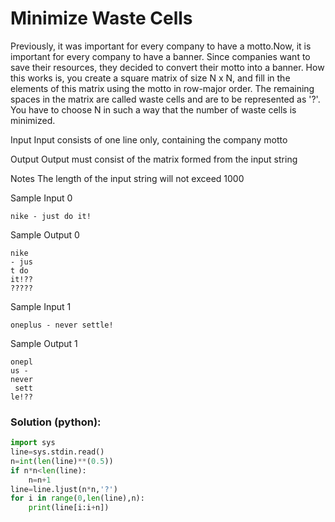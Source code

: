 # Minimize Waste Cells

Previously, it was important for every company to have a motto.Now, it is important for every company to have a banner.
Since companies want to save their resources, they decided to convert their motto into a banner.
How this works is, you create a square matrix of size N x N, and fill in the elements of this matrix using the motto in row-major order.
The remaining spaces in the matrix are called waste cells and are to be represented as '?'.
You have to choose N in such a way that the number of waste cells is minimized.

Input
Input consists of one line only, containing the company motto

Output
Output must consist of the matrix formed from the input string

Notes
The length of the input string will not exceed 1000

Sample Input 0 <br />
```
nike - just do it!
```
Sample Output 0<br />

```
nike 
- jus
t do 
it!??
?????
```
Sample Input 1

```
oneplus - never settle!
```
Sample Output 1
```
onepl
us - 
never
 sett
le!??
```
### Solution (python):

```py
import sys
line=sys.stdin.read()
n=int(len(line)**(0.5))
if n*n<len(line):
    n=n+1
line=line.ljust(n*n,'?')
for i in range(0,len(line),n):
    print(line[i:i+n])
```
